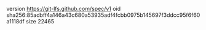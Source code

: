 version https://git-lfs.github.com/spec/v1
oid sha256:85adbff4a146a43c680a53935adf4fcbb0975b145697f3ddcc95f6f60a1118df
size 22465
